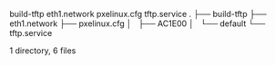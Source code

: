 build-tftp eth1.network pxelinux.cfg tftp.service
.
├── build-tftp
├── eth1.network
├── pxelinux.cfg
│   ├── AC1E00
│   └── default
└── tftp.service

1 directory, 6 files
